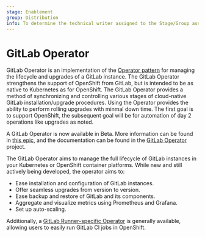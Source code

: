 ```yaml
---
stage: Enablement
group: Distribution
info: To determine the technical writer assigned to the Stage/Group associated with this page, see https://about.gitlab.com/handbook/engineering/ux/technical-writing/#designated-technical-writers
---
```


# GitLab Operator

GitLab Operator is an implementation of the [Operator pattern](https://www.openshift.com/blog)
for managing the lifecycle and upgrades of a GitLab instance. The GitLab Operator strengthens the support of OpenShift from GitLab, but is intended to be as native to Kubernetes as for OpenShift. The GitLab Operator provides a method of synchronizing and controlling various
stages of cloud-native GitLab installation/upgrade procedures. Using the Operator provides the ability to perform
rolling upgrades with minmal down time. The first goal is to support OpenShift, the subsequent goal will be for automation of day 2 operations like upgrades as noted.

A GitLab Operator is now available in Beta. More information can be found in [this epic](https://gitlab.com/groups/gitlab-org/-/epics/5486), and the documentation can be found in the [GitLab Operator](https://gitlab.com/gitlab-org/gl-openshift/gitlab-operator/-/tree/master/doc) project. 

The GitLab Operator aims to manage the full lifecycle of GitLab instances in your Kubernetes or OpenShift container platforms.
While new and still actively being developed, the operator aims to:

- Ease installation and configuration of GitLab instances.
- Offer seamless upgrades from version to version.
- Ease backup and restore of GitLab and its components.
- Aggregate and visualize metrics using Prometheus and Grafana.
- Set up auto-scaling.

Additionally, a [GitLab Runner-specific Operator](https://docs.gitlab.com/runner/install/openshift.html) is generally available, allowing users to easily run GitLab CI jobs in OpenShift.
